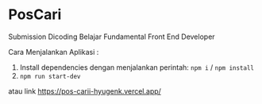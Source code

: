 # PosCari
Submission Dicoding Belajar Fundamental Front End Developer

Cara Menjalankan Aplikasi :
1. Install dependencies dengan menjalankan perintah: `npm i` / `npm install`
2. `npm run start-dev`

atau link https://pos-carii-hyugenk.vercel.app/
